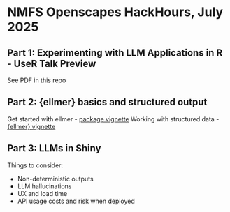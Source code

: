 # NMFS Openscapes HackHours, July 2025

## Part 1: Experimenting with LLM Applications in R - UseR Talk Preview

See PDF in this repo

## Part 2: {ellmer} basics and structured output

Get started with ellmer - [package vignette](https://ellmer.tidyverse.org/articles/ellmer.html)
Working with structured data - [{ellmer} vignette](https://ellmer.tidyverse.org/articles/structured-data.html)

## Part 3: LLMs in Shiny

Things to consider:

- Non-deterministic outputs
- LLM hallucinations
- UX and load time
- API usage costs and risk when deployed

